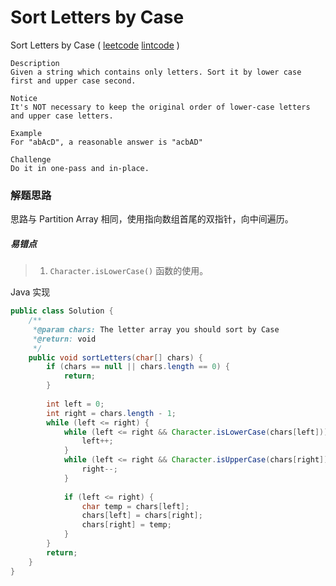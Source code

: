 # Sort Letters by Case

 Sort Letters by Case  ( [leetcode]()  [lintcode](http://www.lintcode.com/en/problem/sort-letters-by-case/) )

```
Description
Given a string which contains only letters. Sort it by lower case first and upper case second.

Notice
It's NOT necessary to keep the original order of lower-case letters and upper case letters.

Example
For "abAcD", a reasonable answer is "acbAD"

Challenge 
Do it in one-pass and in-place.
```

### 解题思路

思路与 Partition Array 相同，使用指向数组首尾的双指针，向中间遍历。

##### 易错点

> 1. `Character.isLowerCase()` 函数的使用。

Java 实现

```java
public class Solution {
    /** 
     *@param chars: The letter array you should sort by Case
     *@return: void
     */
    public void sortLetters(char[] chars) {
        if (chars == null || chars.length == 0) {
            return;
        }
        
        int left = 0;
        int right = chars.length - 1;
        while (left <= right) {
            while (left <= right && Character.isLowerCase(chars[left])) {
                left++;
            }
            while (left <= right && Character.isUpperCase(chars[right])) {
                right--;
            }
            
            if (left <= right) {
                char temp = chars[left];
                chars[left] = chars[right];
                chars[right] = temp;
            }
        }
        return;
    }
}
```


